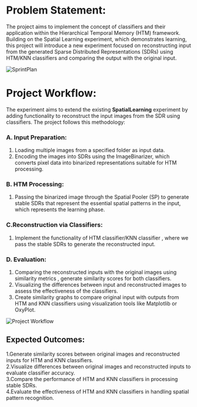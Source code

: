 # Problem Statement:
The project aims to implement the concept of classifiers and their application within the Hierarchical Temporal Memory (HTM) framework. Building on the Spatial Learning experiment, which demonstrates learning, this project will introduce a new experiment focused on reconstructing input from the generated Sparse Distributed Representations (SDRs) using HTM/KNN classifiers and comparing the output with the original input.

![SprintPlan](https://github.com/user-attachments/assets/cfecfff9-f1c3-4248-b684-3c4e5db0c5a8)

# Project Workflow:

The experiment aims to extend the existing **SpatialLearning** experiment by adding functionality to reconstruct the input images from the SDR using classifiers. The project follows this methodology:

### A. Input Preparation:
1. Loading multiple images from a specified folder as input data.
2. Encoding the images into SDRs using the ImageBinarizer, which converts pixel data into binarized representations suitable for HTM processing.

### B. HTM Processing:
1. Passing the binarized image through the Spatial Pooler (SP) to generate stable SDRs that represent the essential spatial patterns in the input, which represents the learning phase.

### C.Reconstruction via Classifiers:
1. Implement the functionality of HTM classifier/KNN classifier , where we pass the stable SDRs to generate the reconstructed input.

### D. Evaluation:
1. Comparing the reconstructed inputs with the original images using similarity metrics , generate similarity scores for both classifiers.
2. Visualizing the differences between input and reconstructed images to assess the effectiveness of the classifiers.
3. Create similarity graphs to compare original input with outputs from HTM and KNN classifiers using visualization tools like Matplotlib or OxyPlot.
   

![Project Workflow](https://github.com/user-attachments/assets/35623693-68ac-4d79-a5be-af802846bdd4)

## Expected Outcomes:

 1.Generate similarity scores between original images and reconstructed inputs for HTM and KNN classifiers.  
 2.Visualize differences between original images and reconstructed inputs to evaluate classifier accuracy.  
 3.Compare the performance of HTM and KNN classifiers in processing stable SDRs.  
 4.Evaluate the effectiveness of HTM and KNN classifiers in handling spatial pattern recognition.
